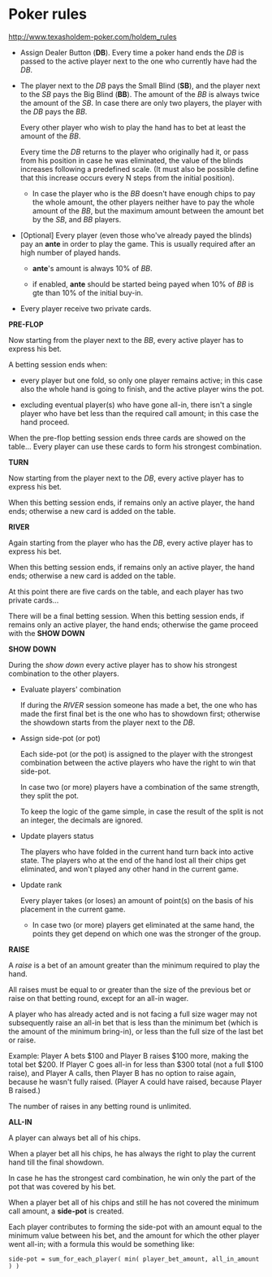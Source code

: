 Poker rules
===

http://www.texasholdem-poker.com/holdem_rules


* Assign Dealer Button (**DB**).
  Every time a poker hand ends the *DB* is passed to the active player next to the one who currently have had the *DB*.

* The player next to the *DB* pays the Small Blind (**SB**), and the player next to the *SB* pays the Big Blind (**BB**).
  The amount of the *BB* is always twice the amount of the *SB*.
  In case there are only two players, the player with the *DB* pays the *BB*.

  Every other player who wish to play the hand has to bet at least the amount of the *BB*.

  Every time the *DB* returns to the player who originally had it, or pass from his position in case he was eliminated, the value of the blinds increases following a predefined scale. (It must also be possible define that this increase occurs every N steps from the initial position).

  * In case the player who is the *BB* doesn't have enough chips to pay the whole amount, the other players neither have to pay the whole amount of the *BB*, but the maximum amount between the amount bet by the *SB*, and *BB* players.

* [Optional] Every player (even those who've already payed the blinds) pay an **ante** in order to play the game.
  This is usually required after an high number of played hands.

  * **ante**'s amount is always 10% of *BB*.

  * if enabled, **ante** should be started being payed when 10% of *BB* is gte than 10% of the initial buy-in.

* Every player receive two private cards.


**PRE-FLOP**

Now starting from the player next to the *BB*, every active player has to express his bet.

A betting session ends when:

* every player but one fold, so only one player remains active;
  in this case also the whole hand is going to finish, and the active player wins the pot.

* excluding eventual player(s) who have gone all-in, there isn't a single player who have bet less than the required call amount;
  in this case the hand proceed.

When the pre-flop betting session ends three cards are showed on the table... Every player can use these cards to form his strongest combination.

**TURN**

Now starting from the player next to the *DB*, every active player has to express his bet.

When this betting session ends, if remains only an active player, the hand ends; otherwise a new card is added on the table.

**RIVER**

Again starting from the player who has the *DB*, every active player has to express his bet.

When this betting session ends, if remains only an active player, the hand ends; otherwise a new card is added on the table.


At this point there are five cards on the table, and each player has two private cards...

There will be a final betting session.
When this betting session ends, if remains only an active player, the hand ends; otherwise the game proceed with the **SHOW DOWN**

**SHOW DOWN**

During the *show down* every active player has to show his strongest combination to the other players.

* Evaluate players' combination

  If during the *RIVER* session someone has made a bet, the one who has made the first final bet is the one who has to showdown first; otherwise the showdown starts from the player next to the *DB*.

* Assign side-pot (or pot)

  Each side-pot (or the pot) is assigned to the player with the strongest combination between the active players who have the right to win that side-pot.

  In case two (or more) players have a combination of the same strength, they split the pot.

  To keep the logic of the game simple, in case the result of the split is not an integer, the decimals are ignored.

* Update players status

  The players who have folded in the current hand turn back into active state. The players who at the end of the hand lost all their chips get eliminated, and won't played any other hand in the current game.

* Update rank

  Every player takes (or loses) an amount of point(s) on the basis of his placement in the current game.

  * In case two (or more) players get eliminated at the same hand, the points they get depend on which one was the stronger of the group.


**RAISE**

A *raise* is a bet of an amount greater than the minimum required to play the hand.

All raises must be equal to or greater than the size of the previous bet or raise on that betting round, except for an all-in wager.

A player who has already acted and is not facing a full size wager may not subsequently raise an all-in bet that is less than the minimum bet (which is the amount of the minimum bring-in), or less than the full size of the last bet or raise.

Example: Player A bets $100 and Player B raises $100 more, making the total bet $200. If Player C goes all-in for less than $300 total (not a full $100 raise), and Player A calls, then Player B has no option to raise again, because he wasn't fully raised. (Player A could have raised, because Player B raised.)

The number of raises in any betting round is unlimited.



**ALL-IN**

A player can always bet all of his chips.

When a player bet all his chips, he has always the right to play the current hand till the final showdown.

In case he has the strongest card combination, he win only the part of the pot that was covered by his bet.

When a player bet all of his chips and still he has not covered the minimum call amount, a **side-pot** is created.

Each player contributes to forming the side-pot with an amount equal to the minimum value between his bet, and the amount for which the other player went all-in; with a formula this would be something like:

```
side-pot = sum_for_each_player( min( player_bet_amount, all_in_amount ) )
```
